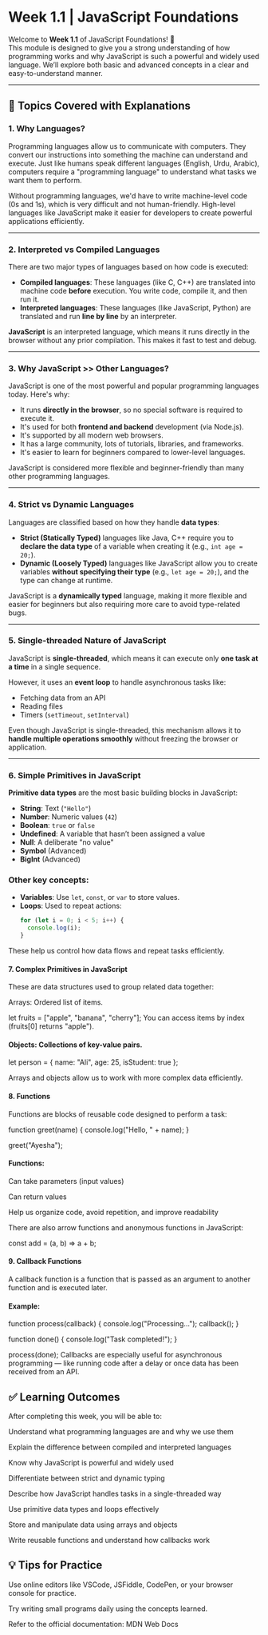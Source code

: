 # Week 1.1 | JavaScript Foundations

Welcome to **Week 1.1** of JavaScript Foundations! 🚀  
This module is designed to give you a strong understanding of how programming works and why JavaScript is such a powerful and widely used language. We’ll explore both basic and advanced concepts in a clear and easy-to-understand manner.

---

## 📘 Topics Covered with Explanations

### 1. Why Languages?

Programming languages allow us to communicate with computers. They convert our instructions into something the machine can understand and execute. Just like humans speak different languages (English, Urdu, Arabic), computers require a "programming language" to understand what tasks we want them to perform.

Without programming languages, we'd have to write machine-level code (0s and 1s), which is very difficult and not human-friendly. High-level languages like JavaScript make it easier for developers to create powerful applications efficiently.

---

### 2. Interpreted vs Compiled Languages

There are two major types of languages based on how code is executed:

- **Compiled languages**: These languages (like C, C++) are translated into machine code **before** execution. You write code, compile it, and then run it.
- **Interpreted languages**: These languages (like JavaScript, Python) are translated and run **line by line** by an interpreter.

**JavaScript** is an interpreted language, which means it runs directly in the browser without any prior compilation. This makes it fast to test and debug.

---

### 3. Why JavaScript >> Other Languages?

JavaScript is one of the most powerful and popular programming languages today. Here's why:

- It runs **directly in the browser**, so no special software is required to execute it.
- It's used for both **frontend and backend** development (via Node.js).
- It's supported by all modern web browsers.
- It has a large community, lots of tutorials, libraries, and frameworks.
- It's easier to learn for beginners compared to lower-level languages.

JavaScript is considered more flexible and beginner-friendly than many other programming languages.

---

### 4. Strict vs Dynamic Languages

Languages are classified based on how they handle **data types**:

- **Strict (Statically Typed)** languages like Java, C++ require you to **declare the data type** of a variable when creating it (e.g., `int age = 20;`).
- **Dynamic (Loosely Typed)** languages like JavaScript allow you to create variables **without specifying their type** (e.g., `let age = 20;`), and the type can change at runtime.

JavaScript is a **dynamically typed** language, making it more flexible and easier for beginners but also requiring more care to avoid type-related bugs.

---

### 5. Single-threaded Nature of JavaScript

JavaScript is **single-threaded**, which means it can execute only **one task at a time** in a single sequence.

However, it uses an **event loop** to handle asynchronous tasks like:
- Fetching data from an API
- Reading files
- Timers (`setTimeout`, `setInterval`)

Even though JavaScript is single-threaded, this mechanism allows it to **handle multiple operations smoothly** without freezing the browser or application.

---

### 6. Simple Primitives in JavaScript

**Primitive data types** are the most basic building blocks in JavaScript:

- **String**: Text (`"Hello"`)
- **Number**: Numeric values (`42`)
- **Boolean**: `true` or `false`
- **Undefined**: A variable that hasn’t been assigned a value
- **Null**: A deliberate "no value"
- **Symbol** (Advanced)
- **BigInt** (Advanced)

### Other key concepts:
- **Variables**: Use `let`, `const`, or `var` to store values.
- **Loops**: Used to repeat actions:
  ```js
  for (let i = 0; i < 5; i++) {
    console.log(i);
  }

These help us control how data flows and repeat tasks efficiently.

#### 7. Complex Primitives in JavaScript
These are data structures used to group related data together:

Arrays: Ordered list of items.

let fruits = ["apple", "banana", "cherry"];
You can access items by index (fruits[0] returns "apple").

#### Objects: Collections of key-value pairs.

let person = {
  name: "Ali",
  age: 25,
  isStudent: true
};

Arrays and objects allow us to work with more complex data efficiently.

#### 8. Functions
Functions are blocks of reusable code designed to perform a task:

function greet(name) {
  console.log("Hello, " + name);
}

greet("Ayesha");

#### Functions:

Can take parameters (input values)

Can return values

Help us organize code, avoid repetition, and improve readability

There are also arrow functions and anonymous functions in JavaScript:

const add = (a, b) => a + b;
#### 9. Callback Functions
A callback function is a function that is passed as an argument to another function and is executed later.

#### Example:

function process(callback) {
  console.log("Processing...");
  callback();
}

function done() {
  console.log("Task completed!");
}

process(done);
Callbacks are especially useful for asynchronous programming — like running code after a delay or once data has been received from an API.

## ✅ Learning Outcomes
After completing this week, you will be able to:

Understand what programming languages are and why we use them

Explain the difference between compiled and interpreted languages

Know why JavaScript is powerful and widely used

Differentiate between strict and dynamic typing

Describe how JavaScript handles tasks in a single-threaded way

Use primitive data types and loops effectively

Store and manipulate data using arrays and objects

Write reusable functions and understand how callbacks work

## 💡 Tips for Practice
Use online editors like VSCode, JSFiddle, CodePen, or your browser console for practice.

Try writing small programs daily using the concepts learned.

Refer to the official documentation: MDN Web Docs